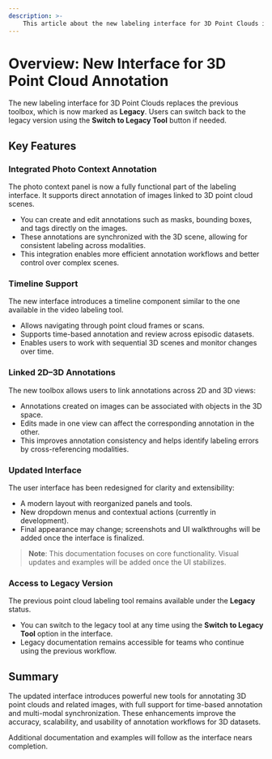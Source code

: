 ```yaml
---
description: >-
    This article about the new labeling interface for 3D Point Clouds in Supervisely that introduces a significantly enhanced workflow, offering extended functionality and improved usability.
---
```


# Overview: New Interface for 3D Point Cloud Annotation

The new labeling interface for 3D Point Clouds replaces the previous toolbox, which is now marked as **Legacy**. Users can switch back to the legacy version using the **Switch to Legacy Tool** button if needed.

## Key Features

### Integrated Photo Context Annotation

The photo context panel is now a fully functional part of the labeling interface. It supports direct annotation of images linked to 3D point cloud scenes.

- You can create and edit annotations such as masks, bounding boxes, and tags directly on the images.
- These annotations are synchronized with the 3D scene, allowing for consistent labeling across modalities.
- This integration enables more efficient annotation workflows and better control over complex scenes.

### Timeline Support

The new interface introduces a timeline component similar to the one available in the video labeling tool.

- Allows navigating through point cloud frames or scans.
- Supports time-based annotation and review across episodic datasets.
- Enables users to work with sequential 3D scenes and monitor changes over time.

### Linked 2D–3D Annotations

The new toolbox allows users to link annotations across 2D and 3D views:

- Annotations created on images can be associated with objects in the 3D space.
- Edits made in one view can affect the corresponding annotation in the other.
- This improves annotation consistency and helps identify labeling errors by cross-referencing modalities.

### Updated Interface

The user interface has been redesigned for clarity and extensibility:

- A modern layout with reorganized panels and tools.
- New dropdown menus and contextual actions (currently in development).
- Final appearance may change; screenshots and UI walkthroughs will be added once the interface is finalized.

> **Note**: This documentation focuses on core functionality. Visual updates and examples will be added once the UI stabilizes.

### Access to Legacy Version

The previous point cloud labeling tool remains available under the **Legacy** status.

- You can switch to the legacy tool at any time using the **Switch to Legacy Tool** option in the interface.
- Legacy documentation remains accessible for teams who continue using the previous workflow.

## Summary

The updated interface introduces powerful new tools for annotating 3D point clouds and related images, with full support for time-based annotation and multi-modal synchronization. These enhancements improve the accuracy, scalability, and usability of annotation workflows for 3D datasets.

Additional documentation and examples will follow as the interface nears completion.